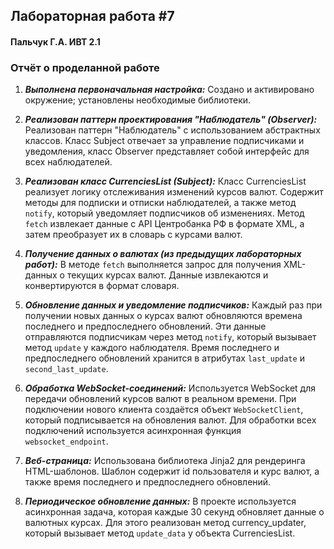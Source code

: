 ## Лабораторная работа #7
#### Пальчук Г.А. ИВТ 2.1

### Отчёт о проделанной работе

1. ***Выполнена первоначальная настройка:*** Создано и активировано окружение; установлены необходимые библиотеки.


2. ***Реализован паттерн проектирования "Наблюдатель" (Observer):***
Реализован паттерн "Наблюдатель" с использованием абстрактных классов. Класс Subject отвечает за управление подписчиками и уведомления, класс Observer представляет собой интерфейс для всех наблюдателей.


3. ***Реализован класс CurrenciesList (Subject):***
Класс CurrenciesList реализует логику отслеживания изменений курсов валют. Содержит методы для подписки и отписки наблюдателей, а также метод `notify`, который уведомляет подписчиков об изменениях. Метод `fetch` извлекает данные с API Центробанка РФ в формате XML, а затем преобразует их в словарь с курсами валют.


4. ***Получение данных о валютах (из предыдущих лабораторных работ):***
В методе `fetch` выполняется запрос для получения XML-данных о текущих курсах валют. Данные извлекаются и конвертируются в формат словаря.


5. ***Обновление данных и уведомление подписчиков:***
Каждый раз при получении новых данных о курсах валют обновляются времена последнего и предпоследнего обновлений. Эти данные отправляются подписчикам через метод `notify`, который вызывает метод `update` у каждого наблюдателя. Время последнего и предпоследнего обновлений хранится в атрибутах `last_update` и `second_last_update`.


6. ***Обработка WebSocket-соединений:***
Используется WebSocket для передачи обновлений курсов валют в реальном времени. При подключении нового клиента создаётся объект `WebSocketClient`, который подписывается на обновления валют. Для обработки всех подключений используется асинхронная функция `websocket_endpoint`.


7. ***Веб-страница:***
Использована библиотека Jinja2 для рендеринга HTML-шаблонов. Шаблон содержит id пользователя и курс валют, а также время последнего и предпоследнего обновлений.


8. ***Периодическое обновление данных:***
В проекте используется асинхронная задача, которая каждые 30 секунд обновляет данные о валютных курсах. Для этого реализован метод currency_updater, который вызывает метод `update_data` у объекта CurrenciesList.